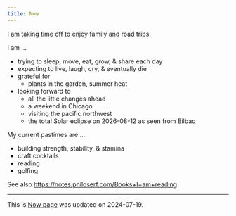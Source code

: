```yaml
---
title: Now
---
```


I am taking time off to enjoy family and road trips.

I am …

- trying to sleep, move, eat, grow, & share each day
- expecting to live, laugh, cry, & eventually die
- grateful for
  - plants in the garden, summer heat
- looking forward to
  - all the little changes ahead
  - a weekend in Chicago
  - visiting the pacific northwest
  - the total Solar eclipse on 2026-08-12 as seen from Bilbao

My current pastimes are …

- building strength, stability, & stamina
- craft cocktails
- reading
- golfing

See also <https://notes.philoserf.com/Books+I+am+reading>

---

This is [Now page](https://nownownow.com/about) was updated on 2024-07-19.

